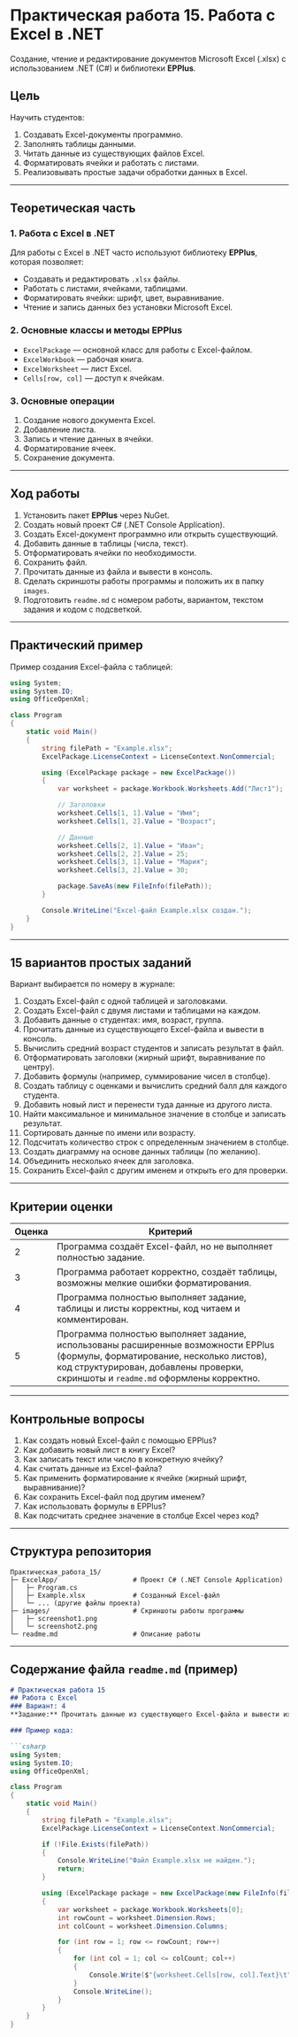 # Практическая работа 15. Работа с Excel в .NET

Создание, чтение и редактирование документов Microsoft Excel (.xlsx) с использованием .NET (C#) и библиотеки **EPPlus**.

## Цель

Научить студентов:

1. Создавать Excel-документы программно.
2. Заполнять таблицы данными.
3. Читать данные из существующих файлов Excel.
4. Форматировать ячейки и работать с листами.
5. Реализовывать простые задачи обработки данных в Excel.

---

## Теоретическая часть

### 1. Работа с Excel в .NET

Для работы с Excel в .NET часто используют библиотеку **EPPlus**, которая позволяет:

* Создавать и редактировать `.xlsx` файлы.
* Работать с листами, ячейками, таблицами.
* Форматировать ячейки: шрифт, цвет, выравнивание.
* Чтение и запись данных без установки Microsoft Excel.

### 2. Основные классы и методы EPPlus

* `ExcelPackage` — основной класс для работы с Excel-файлом.
* `ExcelWorkbook` — рабочая книга.
* `ExcelWorksheet` — лист Excel.
* `Cells[row, col]` — доступ к ячейкам.

### 3. Основные операции

1. Создание нового документа Excel.
2. Добавление листа.
3. Запись и чтение данных в ячейки.
4. Форматирование ячеек.
5. Сохранение документа.

---

## Ход работы

1. Установить пакет **EPPlus** через NuGet.
2. Создать новый проект C# (.NET Console Application).
3. Создать Excel-документ программно или открыть существующий.
4. Добавить данные в таблицы (числа, текст).
5. Отформатировать ячейки по необходимости.
6. Сохранить файл.
7. Прочитать данные из файла и вывести в консоль.
8. Сделать скриншоты работы программы и положить их в папку `images`.
9. Подготовить `readme.md` с номером работы, вариантом, текстом задания и кодом с подсветкой.

---

## Практический пример

Пример создания Excel-файла с таблицей:

```csharp
using System;
using System.IO;
using OfficeOpenXml;

class Program
{
    static void Main()
    {
        string filePath = "Example.xlsx";
        ExcelPackage.LicenseContext = LicenseContext.NonCommercial;

        using (ExcelPackage package = new ExcelPackage())
        {
            var worksheet = package.Workbook.Worksheets.Add("Лист1");

            // Заголовки
            worksheet.Cells[1, 1].Value = "Имя";
            worksheet.Cells[1, 2].Value = "Возраст";

            // Данные
            worksheet.Cells[2, 1].Value = "Иван";
            worksheet.Cells[2, 2].Value = 25;
            worksheet.Cells[3, 1].Value = "Мария";
            worksheet.Cells[3, 2].Value = 30;

            package.SaveAs(new FileInfo(filePath));
        }

        Console.WriteLine("Excel-файл Example.xlsx создан.");
    }
}
```

---

## 15 вариантов простых заданий

Вариант выбирается по номеру в журнале:

1. Создать Excel-файл с одной таблицей и заголовками.
2. Создать Excel-файл с двумя листами и таблицами на каждом.
3. Добавить данные о студентах: имя, возраст, группа.
4. Прочитать данные из существующего Excel-файла и вывести в консоль.
5. Вычислить средний возраст студентов и записать результат в файл.
6. Отформатировать заголовки (жирный шрифт, выравнивание по центру).
7. Добавить формулы (например, суммирование чисел в столбце).
8. Создать таблицу с оценками и вычислить средний балл для каждого студента.
9. Добавить новый лист и перенести туда данные из другого листа.
10. Найти максимальное и минимальное значение в столбце и записать результат.
11. Сортировать данные по имени или возрасту.
12. Подсчитать количество строк с определенным значением в столбце.
13. Создать диаграмму на основе данных таблицы (по желанию).
14. Объединить несколько ячеек для заголовка.
15. Сохранить Excel-файл с другим именем и открыть его для проверки.

---

## Критерии оценки

| Оценка | Критерий                                                                                                                                                                                                             |
| ------ | -------------------------------------------------------------------------------------------------------------------------------------------------------------------------------------------------------------------- |
| 2      | Программа создаёт Excel-файл, но не выполняет полностью задание.                                                                                                                                                     |
| 3      | Программа работает корректно, создаёт таблицы, возможны мелкие ошибки форматирования.                                                                                                                                |
| 4      | Программа полностью выполняет задание, таблицы и листы корректны, код читаем и комментирован.                                                                                                                        |
| 5      | Программа полностью выполняет задание, использованы расширенные возможности EPPlus (формулы, форматирование, несколько листов), код структурирован, добавлены проверки, скриншоты и `readme.md` оформлены корректно. |

---

## Контрольные вопросы

1. Как создать новый Excel-файл с помощью EPPlus?
2. Как добавить новый лист в книгу Excel?
3. Как записать текст или число в конкретную ячейку?
4. Как считать данные из Excel-файла?
5. Как применить форматирование к ячейке (жирный шрифт, выравнивание)?
6. Как сохранить Excel-файл под другим именем?
7. Как использовать формулы в EPPlus?
8. Как подсчитать среднее значение в столбце Excel через код?

---

## Структура репозитория

```
Практическая_работа_15/
├─ ExcelApp/                   # Проект C# (.NET Console Application)
│   ├─ Program.cs
│   ├─ Example.xlsx            # Созданный Excel-файл
│   └─ ... (другие файлы проекта)
├─ images/                     # Скриншоты работы программы
│   ├─ screenshot1.png
│   └─ screenshot2.png
└─ readme.md                   # Описание работы
```

---

## Содержание файла `readme.md` (пример)

````markdown
# Практическая работа 15
## Работа с Excel
### Вариант: 4
**Задание:** Прочитать данные из существующего Excel-файла и вывести их в консоль.

### Пример кода:

```csharp
using System;
using System.IO;
using OfficeOpenXml;

class Program
{
    static void Main()
    {
        string filePath = "Example.xlsx";
        ExcelPackage.LicenseContext = LicenseContext.NonCommercial;

        if (!File.Exists(filePath))
        {
            Console.WriteLine("Файл Example.xlsx не найден.");
            return;
        }

        using (ExcelPackage package = new ExcelPackage(new FileInfo(filePath)))
        {
            var worksheet = package.Workbook.Worksheets[0];
            int rowCount = worksheet.Dimension.Rows;
            int colCount = worksheet.Dimension.Columns;

            for (int row = 1; row <= rowCount; row++)
            {
                for (int col = 1; col <= colCount; col++)
                {
                    Console.Write($"{worksheet.Cells[row, col].Text}\t");
                }
                Console.WriteLine();
            }
        }
    }
}
````

```